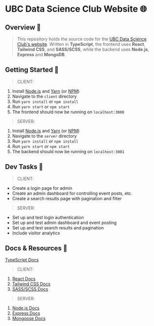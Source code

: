 # **UBC Data Science Club Website** 🌐

## **Overview** 📖
> This repository holds the source code for the [UBC Data Science Club's website](https://ubcdsci.club/home). Written in **TypeScript**, the frontend uses **React**, **Tailwind CSS**, and **SASS/SCSS**, while the backend uses **Node.js**, **Express** and **MongoDB**.

## **Getting Started** 🚀
> CLIENT:
1. Install [Node.js](https://nodejs.org/en/download/) and [Yarn](https://classic.yarnpkg.com/en/docs/install/#windows-stable) (or [NPM](https://www.npmjs.com/get-npm))
1. Navigate to the `client` directory
1. Run `yarn install` or `npm install`
1. Run `yarn start` or `npm start`
1. The frontend should now be running on `localhost:3000`

> SERVER:
1. Install [Node.js](https://nodejs.org/en/download/) and [Yarn](https://classic.yarnpkg.com/en/docs/install/#windows-stable) (or [NPM](https://www.npmjs.com/get-npm))
1. Navigate to the `server` directory
1. Run `yarn install` or `npm install`
1. Run `yarn start` or `npm start`
1. The backend should now be running on `localhost:3001`

## **Dev Tasks** 📝
> CLIENT:
- Create a login page for admin
- Create an admin dashboard for controlling event posts, etc.
- Create a search results page with pagination and filter

> SERVER:
- Set up and test login authentication
- Set up and test admin dashboard and event posting
- Set up and test search results and pagination
- Include visitor analytics

## **Docs & Resources** 📑
[TypeScript Docs](https://www.typescriptlang.org/docs/home.html)

> CLIENT:
1. [React Docs](https://reactjs.org/docs/getting-started.html)
1. [Tailwind CSS Docs](https://tailwindcss.com/docs)
1. [SASS/SCSS Docs](https://sass-lang.com/documentation)

> SERVER:
1. [Node.js Docs](https://nodejs.org/en/docs/)
1. [Express Docs](https://expressjs.com/en/4x/api.html)
1. [Mongoose Docs](https://mongoosejs.com/docs/guide.html)